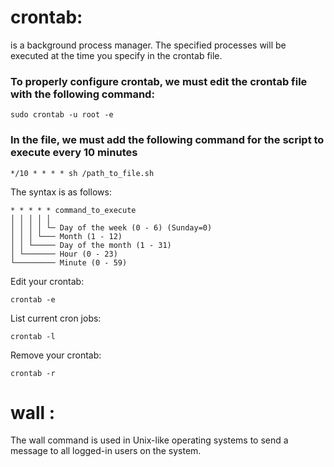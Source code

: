 # crontab:
is a background process manager. The specified processes will be executed at the time you specify in the crontab file.

###     To properly configure crontab, we must edit the crontab file with the following command:

```
sudo crontab -u root -e
```

### In the file, we must add the following command for the script to execute every 10 minutes 

```
*/10 * * * * sh /path_to_file.sh
```

The syntax is as follows:

```
* * * * * command_to_execute
│ │ │ │ │
│ │ │ │ └─ Day of the week (0 - 6) (Sunday=0)
│ │ │ └─── Month (1 - 12)
│ │ └───── Day of the month (1 - 31)
│ └─────── Hour (0 - 23)
└───────── Minute (0 - 59)
```

Edit your crontab:
```
crontab -e
```
List current cron jobs:
```
crontab -l
```
Remove your crontab:
```
crontab -r
```

# wall :
The wall command is used in Unix-like operating systems to send a message to all logged-in users on the system. 
